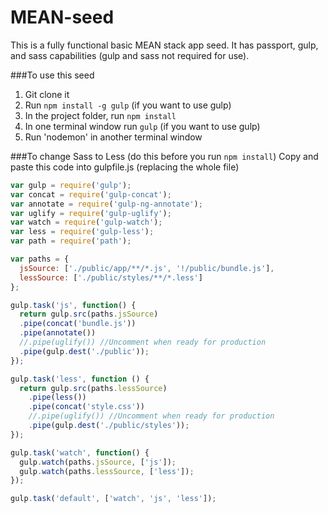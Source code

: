 # MEAN-seed
This is a fully functional basic MEAN stack app seed. It has passport, gulp, and sass capabilities (gulp and sass not required for use).

###To use this seed
1. Git clone it
2. Run `npm install -g gulp` (if you want to use gulp)
3. In the project folder, run `npm install`
4. In one terminal window run `gulp` (if you want to use gulp)
5. Run 'nodemon' in another terminal window

###To change Sass to Less (do this before you run `npm install`)
Copy and paste this code into gulpfile.js (replacing the whole file)
```javascript
var gulp = require('gulp');
var concat = require('gulp-concat');
var annotate = require('gulp-ng-annotate');
var uglify = require('gulp-uglify');
var watch = require('gulp-watch');
var less = require('gulp-less');
var path = require('path');

var paths = {
  jsSource: ['./public/app/**/*.js', '!/public/bundle.js'],
  lessSource: ['./public/styles/**/*.less']
};

gulp.task('js', function() {
  return gulp.src(paths.jsSource)
  .pipe(concat('bundle.js'))
  .pipe(annotate())
  //.pipe(uglify()) //Uncomment when ready for production
  .pipe(gulp.dest('./public'));
});

gulp.task('less', function () {
  return gulp.src(paths.lessSource)
    .pipe(less())
    .pipe(concat('style.css'))
    //.pipe(uglify()) //Uncomment when ready for production
    .pipe(gulp.dest('./public/styles'));
});

gulp.task('watch', function() {
  gulp.watch(paths.jsSource, ['js']);
  gulp.watch(paths.lessSource, ['less']);
});

gulp.task('default', ['watch', 'js', 'less']);

```
